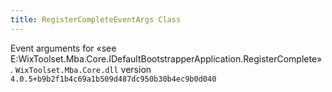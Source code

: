 ```yaml
---
title: RegisterCompleteEventArgs Class
---
```

Event arguments for «see E:WixToolset.Mba.Core.IDefaultBootstrapperApplication.RegisterComplete» .
`WixToolset.Mba.Core.dll` version `4.0.5+b9b2f1b4c69a1b509d487dc950b30b4ec9b0d040`
